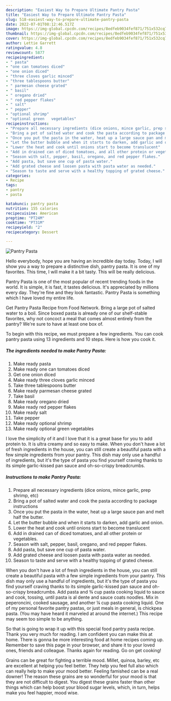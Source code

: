 ```yaml
---
description: "Easiest Way to Prepare Ultimate Pantry Pasta"
title: "Easiest Way to Prepare Ultimate Pantry Pasta"
slug: 518-easiest-way-to-prepare-ultimate-pantry-pasta
date: 2022-07-01T08:12:46.517Z
image: https://img-global.cpcdn.com/recipes/8edfeb9034fef871/751x532cq70/pantry-pasta-recipe-main-photo.jpg
thumbnail: https://img-global.cpcdn.com/recipes/8edfeb9034fef871/751x532cq70/pantry-pasta-recipe-main-photo.jpg
cover: https://img-global.cpcdn.com/recipes/8edfeb9034fef871/751x532cq70/pantry-pasta-recipe-main-photo.jpg
author: Lettie Garrett
ratingvalue: 4.8
reviewcount: 5877
recipeingredient:
- " pasta"
- "one can tomatoes diced"
- "one onion diced"
- "three cloves garlic minced"
- "three tablespoons butter"
- " parmesan cheese grated"
- " basil"
- " oregano dried"
- " red pepper flakes"
- " salt"
- " pepper"
- "optional shrimp"
- "optional green   vegetables"
recipeinstructions:
- "Prepare all necessary ingredients (dice onions, mince garlic, prep shrimp, etc)"
- "Bring a pot of salted water and cook the pasta according to package instructions"
- "Once you put the pasta in the water, heat up a large sauce pan and melt half the butter."
- "Let the butter bubble and when it starts to darken, add garlic and onion."
- "Lower the heat and cook until onions start to become translucent"
- "Add in drained can of diced tomatoes, and all other protein or vegetables."
- "Season with salt, pepper, basil, oregano, and red pepper flakes."
- "Add pasta, but save one cup of pasta water."
- "Add grated cheese and loosen pasta with pasta water as needed."
- "Season to taste and serve with a healthy topping of grated cheese."
categories:
- Recipe
tags:
- pantry
- pasta

katakunci: pantry pasta 
nutrition: 155 calories
recipecuisine: American
preptime: "PT24M"
cooktime: "PT31M"
recipeyield: "2"
recipecategory: Dessert

---
```



![Pantry Pasta](https://img-global.cpcdn.com/recipes/8edfeb9034fef871/751x532cq70/pantry-pasta-recipe-main-photo.jpg)

Hello everybody, hope you are having an incredible day today. Today, I will show you a way to prepare a distinctive dish, pantry pasta. It is one of my favorites. This time, I will make it a bit tasty. This will be really delicious.

Pantry Pasta is one of the most popular of recent trending foods in the world. It is simple, it is fast, it tastes delicious. It's appreciated by millions every day. They're fine and they look fantastic. Pantry Pasta is something which I have loved my entire life.

Get Pantry Pasta Recipe from Food Network. Bring a large pot of salted water to a boil. Since boxed pasta is already one of our shelf-stable favorites, why not concoct a meal that comes almost entirely from the pantry? We&#39;re sure to have at least one box of.


To begin with this recipe, we must prepare a few ingredients. You can cook pantry pasta using 13 ingredients and 10 steps. Here is how you cook it.

<!--inarticleads1-->

##### The ingredients needed to make Pantry Pasta:

1. Make ready  pasta
1. Make ready one can tomatoes diced
1. Get one onion diced
1. Make ready three cloves garlic minced
1. Take three tablespoons butter
1. Make ready  parmesan cheese grated
1. Take  basil
1. Make ready  oregano dried
1. Make ready  red pepper flakes
1. Make ready  salt
1. Take  pepper
1. Make ready optional shrimp
1. Make ready optional green   vegetables


I love the simplicity of it and I love that it is a great base for you to add protein to. It is ultra creamy and so easy to make. When you don&#39;t have a lot of fresh ingredients in the house, you can still create a beautiful pasta with a few simple ingredients from your pantry. This dish may only use a handful of ingredients, but it&#39;s the type of pasta you find yourself craving thanks to its simple garlic-kissed pan sauce and oh-so-crispy breadcrumbs. 

<!--inarticleads2-->

##### Instructions to make Pantry Pasta:

1. Prepare all necessary ingredients (dice onions, mince garlic, prep shrimp, etc)
1. Bring a pot of salted water and cook the pasta according to package instructions
1. Once you put the pasta in the water, heat up a large sauce pan and melt half the butter.
1. Let the butter bubble and when it starts to darken, add garlic and onion.
1. Lower the heat and cook until onions start to become translucent
1. Add in drained can of diced tomatoes, and all other protein or vegetables.
1. Season with salt, pepper, basil, oregano, and red pepper flakes.
1. Add pasta, but save one cup of pasta water.
1. Add grated cheese and loosen pasta with pasta water as needed.
1. Season to taste and serve with a healthy topping of grated cheese.


When you don&#39;t have a lot of fresh ingredients in the house, you can still create a beautiful pasta with a few simple ingredients from your pantry. This dish may only use a handful of ingredients, but it&#39;s the type of pasta you find yourself craving thanks to its simple garlic-kissed pan sauce and oh-so-crispy breadcrumbs. Add pasta and ¾ cup pasta cooking liquid to sauce and cook, tossing, until pasta is al dente and sauce coats noodles. Mix in peperoncini, cooked sausage, and another ¼ cup pasta cooking liquid. One of my personal favorite pantry pastas, or just meals in general, is chickpea pasta. (You may have heard it marveled at around the internet.) This recipe may seem too simple to be anything. 

So that is going to wrap it up with this special food pantry pasta recipe. Thank you very much for reading. I am confident you can make this at home. There is gonna be more interesting food at home recipes coming up. Remember to save this page in your browser, and share it to your loved ones, friends and colleague. Thanks again for reading. Go on get cooking!

Grains can be great for fighting a terrible mood. Millet, quinoa, barley, etc are excellent at helping you feel better. They help you feel full also which can really help to make your mood better. Feeling famished can be a real downer! The reason these grains are so wonderful for your mood is that they are not difficult to digest. You digest these grains faster than other things which can help boost your blood sugar levels, which, in turn, helps make you feel happier, mood wise.
